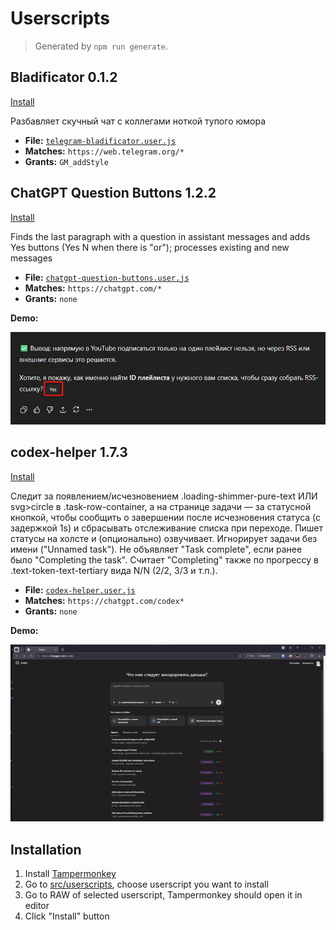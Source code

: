# Userscripts

> Generated by `npm run generate`.

## Bladificator 0.1.2

[Install](https://raw.githubusercontent.com/popstas/userscripts/refs/heads/master/src/userscripts/telegram-bladificator.user.js)

Разбавляет скучный чат с коллегами ноткой тупого юмора

- **File:** [`telegram-bladificator.user.js`](../../src/userscripts/telegram-bladificator.user.js)
- **Matches:** `https://web.telegram.org/*`
- **Grants:** `GM_addStyle`


## ChatGPT Question Buttons 1.2.2

[Install](https://raw.githubusercontent.com/popstas/userscripts/refs/heads/master/src/userscripts/chatgpt-question-buttons.user.js)

Finds the last paragraph with a question in assistant messages and adds Yes buttons (Yes N when there is "or"); processes existing and new messages

- **File:** [`chatgpt-question-buttons.user.js`](../../src/userscripts/chatgpt-question-buttons.user.js)
- **Matches:** `https://chatgpt.com/*`
- **Grants:** `none`

**Demo:**

![chatgpt-question-buttons.png](../../assets/demo/chatgpt-question-buttons.png)

## codex-helper 1.7.3

[Install](https://raw.githubusercontent.com/popstas/userscripts/refs/heads/master/src/userscripts/codex-helper.user.js)

Следит за появлением/исчезновением .loading-shimmer-pure-text ИЛИ svg>circle в .task-row-container, а на странице задачи — за статусной кнопкой, чтобы сообщить о завершении после исчезновения статуса (с задержкой 1s) и сбрасывать отслеживание списка при переходе. Пишет статусы на холсте и (опционально) озвучивает. Игнорирует задачи без имени ("Unnamed task"). Не объявляет "Task complete", если ранее было "Completing the task". Считает "Completing" также по прогрессу в .text-token-text-tertiary вида N/N (2/2, 3/3 и т.п.).

- **File:** [`codex-helper.user.js`](../../src/userscripts/codex-helper.user.js)
- **Matches:** `https://chatgpt.com/codex*`
- **Grants:** `none`

**Demo:**

![codex-helper.gif](../../assets/demo/codex-helper.gif)

## Installation
1. Install [Tampermonkey](https://www.tampermonkey.net/)
2. Go to [src/userscripts](src/userscripts), choose userscript you want to install
3. Go to RAW of selected userscript, Tampermonkey should open it in editor
4. Click "Install" button

